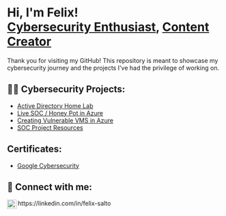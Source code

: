 <h1>Hi, I'm Felix! <br/><a href="https://www.linkedin.com/in/felixsalto1/">Cybersecurity Enthusiast</a>, <a href="https://felixtheadjuster.gumroad.com/l/zhiql">Content Creator</a></h1>

Thank you for visiting my GitHub! This repository is meant to showcase my cybersecurity journey and the projects I've had the privilege of working on.

<h2>👨‍💻 Cybersecurity Projects:</h2>

- [Active Directory Home Lab](https://github.com/felixsalto1/Active-Directory)
- [Live SOC / Honey Pot in Azure](https://github.com/felixsalto1/Azure-Honeypot-SOC)
- [Creating Vulnerable VMS in Azure](https://github.com/felixsalto1/Azure-VM-Config)
- [SOC Project Resources](https://github.com/felixsalto1/SOC-Project-Resources)
  
<h2> Certificates:</h2>

- [Google Cybersecurity](https://coursera.org/share/7c6bcc886e332b08313f3bb0dee27c2e)

<h2> 🤳 Connect with me:</h2>
<img align="left" alt="Your LinkedIn" width="22px" src="https://cdn.jsdelivr.net/npm/simple-icons@v3/icons/linkedin.svg" /> https://linkedin.com/in/felix-salto
